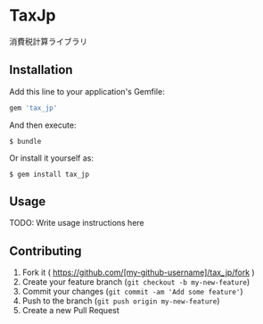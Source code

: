 # TaxJp

消費税計算ライブラリ

## Installation

Add this line to your application's Gemfile:

```ruby
gem 'tax_jp'
```

And then execute:

    $ bundle

Or install it yourself as:

    $ gem install tax_jp

## Usage

TODO: Write usage instructions here

## Contributing

1. Fork it ( https://github.com/[my-github-username]/tax_jp/fork )
2. Create your feature branch (`git checkout -b my-new-feature`)
3. Commit your changes (`git commit -am 'Add some feature'`)
4. Push to the branch (`git push origin my-new-feature`)
5. Create a new Pull Request
